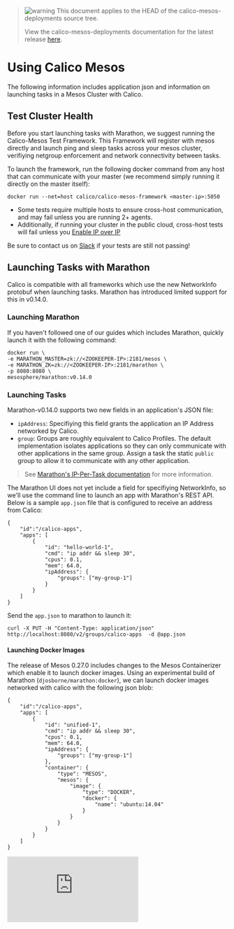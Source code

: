 <!--- master only -->
> ![warning](images/warning.png) This document applies to the HEAD of the calico-mesos-deployments source tree.
>
> View the calico-mesos-deployments documentation for the latest release [here](https://github.com/projectcalico/calico-mesos-deployments/blob/0.26.0%2B1/README.md).
<!--- else
> You are viewing the calico-mesos-deployments documentation for release **release**.
<!--- end of master only -->

# Using Calico Mesos
The following information includes application json and information on launching tasks in a Mesos Cluster with Calico.

## Test Cluster Health
Before you start launching tasks with Marathon, we suggest running the Calico-Mesos Test Framework. This Framework will register with mesos directly and launch ping and sleep tasks across your mesos cluster, verifiying netgroup enforcement and network connectivity between tasks.

To launch the framework, run the following docker command from any host that can communicate with your master (we recommend simply running it directly on the master itself):
```
docker run --net=host calico/calico-mesos-framework <master-ip>:5050
```
- Some tests require multiple hosts to ensure cross-host communication, and may fail unless you are running 2+ agents.
- Additionally, if running your cluster in the public cloud, cross-host tests will fail unless you [Enable IP over IP](https://github.com/projectcalico/calico-containers/blob/master/docs/FAQ.md#can-i-run-calico-in-a-public-cloud-environment)

Be sure to contact us on [Slack][calico-slack] if your tests are still not passing!

## Launching Tasks with Marathon
Calico is compatible with all frameworks which use the new NetworkInfo protobuf when launching tasks. Marathon has introduced limited support for this in v0.14.0. 

### Launching Marathon
If you haven't followed one of our guides which includes Marathon, quickly launch it with the following command:
```
docker run \
-e MARATHON_MASTER=zk://<ZOOKEEPER-IP>:2181/mesos \
-e MARATHON_ZK=zk://<ZOOKEEPER-IP>:2181/marathon \
-p 8080:8080 \
mesosphere/marathon:v0.14.0
```

### Launching Tasks
Marathon-v0.14.0 supports two new fields in an application's JSON file:

- `ipAddress`: Specifiying this field grants the application an IP Address networked by Calico.
- `group`: Groups are roughly equivalent to Calico Profiles. The default implementation isolates applications so they can only communicate with other applications in the same group. Assign a task the static `public` group to allow it to communicate with any other application.
 
> See [Marathon's IP-Per-Task documentation][marathon-ip-per-task-doc] for more information.

The Marathon UI does not yet include a field for specifiying NetworkInfo, so we'll use the command line to launch an app with Marathon's REST API. Below is a sample `app.json` file that is configured to receive an address from Calico:
```
{
    "id":"/calico-apps",
    "apps": [
        {
            "id": "hello-world-1",
            "cmd": "ip addr && sleep 30",
            "cpus": 0.1,
            "mem": 64.0,
            "ipAddress": {
                "groups": ["my-group-1"]
            }
        }
    ]
}
```

Send the `app.json` to marathon to launch it:
```
curl -X PUT -H "Content-Type: application/json" http://localhost:8080/v2/groups/calico-apps  -d @app.json
```

#### Launching Docker Images
The release of Mesos 0.27.0 includes changes to the Mesos Containerizer which enable it to launch docker images. Using an experimental build of Marathon (`djosborne/marathon:docker`), we can launch  docker images networked with calico with the following json blob:
```
{
    "id":"/calico-apps",
    "apps": [
        {
            "id": "unified-1",
            "cmd": "ip addr && sleep 30",
            "cpus": 0.1,
            "mem": 64.0,
            "ipAddress": {
                "groups": ["my-group-1"]
            },
            "container": {
                "type": "MESOS",
                "mesos": {
                    "image": {
                        "type": "DOCKER",
                        "docker": {
                            "name": "ubuntu:14.04"
                        }
                    }
                }
            }
        }
    ]
}
```

[calico-slack]: https://calicousers-slackin.herokuapp.com/
[marathon-ip-per-task-doc]: https://github.com/mesosphere/marathon/blob/v0.14.0/docs/docs/ip-per-task.md
[![Analytics](https://calico-ga-beacon.appspot.com/UA-52125893-3/calico-containers/docs/mesos/README.md?pixel)](https://github.com/igrigorik/ga-beacon)
